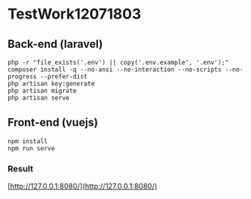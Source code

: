 # TestWork12071803

## Back-end (laravel)

```
php -r "file_exists('.env') || copy('.env.example', '.env');"
composer install -q --no-ansi --no-interaction --no-scripts --no-progress --prefer-dist
php artisan key:generate
php artisan migrate
php artisan serve

```

## Front-end (vuejs)

```
npm install
npm run serve
```

### Result
[http://127.0.0.1:8080/](http://127.0.0.1:8080/)
